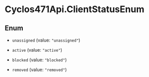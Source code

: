 # Cyclos471Api.ClientStatusEnum

## Enum


* `unassigned` (value: `"unassigned"`)

* `active` (value: `"active"`)

* `blocked` (value: `"blocked"`)

* `removed` (value: `"removed"`)


